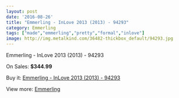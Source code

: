 ```yaml
---
layout: post
date: '2016-08-26'
title: "Emmerling - InLove 2013 (2013) - 94293"
category: Emmerling
tags: ["made","emmerling","pretty","formal","inlove"]
image: http://img.metalkind.com/36482-thickbox_default/94293.jpg
---
```

Emmerling - InLove 2013 (2013) - 94293

On Sales: **$344.99**
<a href="https://www.metalkind.com/en/emmerling/1503-94293.html"><amp-img layout="responsive" width="600" height="600" src="//img.metalkind.com/36482-thickbox_default/94293.jpg" alt="Emmerling - InLove 2013 (2013) - 94293 0" /></a>
<a href="https://www.metalkind.com/en/emmerling/1503-94293.html"><amp-img layout="responsive" width="600" height="600" src="//img.metalkind.com/36484-thickbox_default/94293.jpg" alt="Emmerling - InLove 2013 (2013) - 94293 1" /></a>

Buy it: [Emmerling - InLove 2013 (2013) - 94293](https://www.metalkind.com/en/emmerling/1503-94293.html "Emmerling - InLove 2013 (2013) - 94293")

View more: [Emmerling](https://www.metalkind.com/en/45-emmerling "Emmerling")